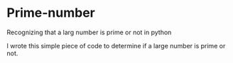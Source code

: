 # Prime-number
Recognizing that a larg number is prime or not in python


I wrote this simple piece of code to determine if a large number is prime or not.
